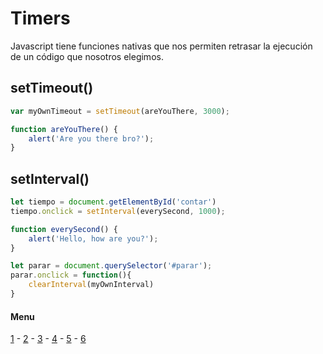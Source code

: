 # Timers
Javascript tiene funciones nativas que nos permiten retrasar la ejecución de un código que nosotros elegimos.

## setTimeout()
```js
var myOwnTimeout = setTimeout(areYouThere, 3000);

function areYouThere() {
	alert('Are you there bro?');
}
```

## setInterval()
```js
let tiempo = document.getElementById('contar')
tiempo.onclick = setInterval(everySecond, 1000);

function everySecond() {
	alert('Hello, how are you?');
}

let parar = document.querySelector('#parar');
parar.onclick = function(){
    clearInterval(myOwnInterval)
}
```
#### Menu
[1](/01_closures_callbacks.md) - [2](/02_arrays.md) - [3](/03_editar_dom.md) - [4](/04_clases.md) - [5](/05_eventos.md) - [6](/06_timers.md)